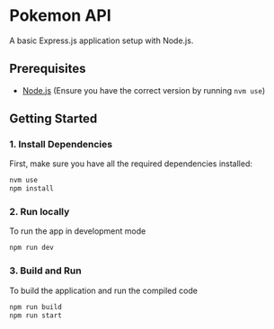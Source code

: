 # Pokemon API

A basic Express.js application setup with Node.js.

## Prerequisites

- [Node.js](https://nodejs.org/) (Ensure you have the correct version by running `nvm use`)

## Getting Started

### 1. Install Dependencies

First, make sure you have all the required dependencies installed:

```bash
nvm use
npm install
```

### 2. Run locally

To run the app in development mode

```bash
npm run dev
```

### 3. Build and Run

To build the application and run the compiled code

```bash
npm run build
npm run start
```
